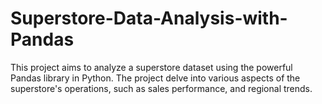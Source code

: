 # Superstore-Data-Analysis-with-Pandas
This project aims to analyze a superstore dataset using the powerful Pandas library in Python. The project delve into various aspects of the superstore's operations, such as sales performance, and regional trends.
